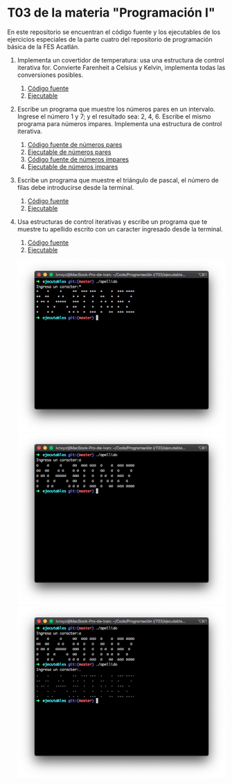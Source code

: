 # T03 de la materia "Programación I"

En este repositorio se encuentran el código fuente y los ejecutables de los ejercicios especiales de la parte cuatro del repositorio de programación básica de la FES Acatlán.

1. Implementa un covertidor de temperatura: usa una estructura de control iterativa for. Convierte Farenheit a Celsius y Kelvin, implementa todas las conversiones posibles.
    1. [Código fuente](https://github.com/ivnxyz/T03/blob/master/source_code/temperaturas.c)
    2. [Ejecutable](https://github.com/ivnxyz/T03/blob/master/ejecutables/temperaturas)
2. Escribe un programa que muestre los números pares en un intervalo. Ingrese el número 1 y 7; y el resultado sea: 2, 4, 6. Escribe el mismo programa para números impares. Implementa una estructura de control iterativa.
    1. [Código fuente de números pares](https://github.com/ivnxyz/T03/blob/master/source_code/numeros_pares.c)
    2. [Ejecutable de números pares](https://github.com/ivnxyz/T03/blob/master/ejecutables/pares)
    1. [Código fuente de números impares](https://github.com/ivnxyz/T03/blob/master/source_code/numeros_impares.c)
    2. [Ejecutable de números impares](https://github.com/ivnxyz/T03/blob/master/ejecutables/impares)
3. Escribe un programa que muestre el triángulo de pascal, el número de filas debe introducirse desde la terminal.
    1. [Código fuente](https://github.com/ivnxyz/T03/blob/master/source_code/triangulo_de_pascal.c)
    2. [Ejecutable](https://github.com/ivnxyz/T03/blob/master/ejecutables/triangulo_de_pascal)
4. Usa estructuras de control iterativas y escribe un programa que te muestre tu apellido escrito con un caracter ingresado desde la terminal.
    1. [Código fuente](https://github.com/ivnxyz/T03/blob/master/source_code/apellido.c)
    2. [Ejecutable](https://github.com/ivnxyz/T03/blob/master/ejecutables/apellido)

    ![](images/image1.png?raw=true)
    ![](images/image2.png?raw=true)
    ![](images/image3.png?raw=true)
